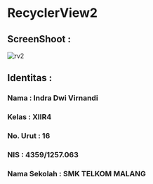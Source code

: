 # RecyclerView2

<h2><b> ScreenShoot : </b></h2>

![rv2](https://cloud.githubusercontent.com/assets/22757231/21048731/59ad0f28-be43-11e6-8d17-45e0ce80c4f0.png)

<h2><b> Identitas : </b></h2>

<h3><b>Nama : Indra Dwi Virnandi</b></h3>

<h3><b>Kelas : XIIR4<b></h3>

<h3><b>No. Urut : 16<b></h3>

<h3><b>NIS : 4359/1257.063</b></h3>

<h3><b>Nama Sekolah : SMK TELKOM MALANG</b></h3>
